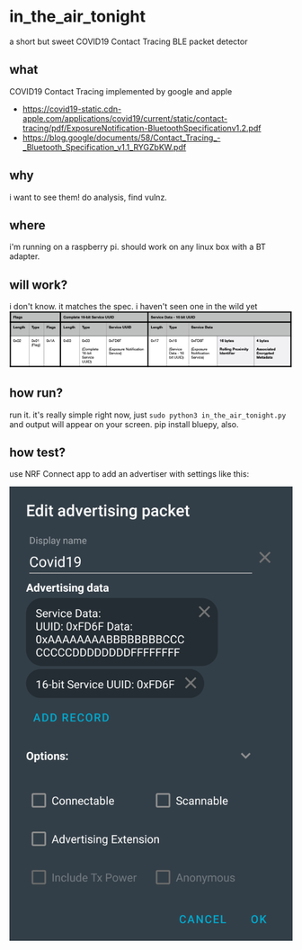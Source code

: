 # in_the_air_tonight
a short but sweet COVID19 Contact Tracing BLE packet detector
## what
COVID19 Contact Tracing implemented by google and apple
* https://covid19-static.cdn-apple.com/applications/covid19/current/static/contact-tracing/pdf/ExposureNotification-BluetoothSpecificationv1.2.pdf
* https://blog.google/documents/58/Contact_Tracing_-_Bluetooth_Specification_v1.1_RYGZbKW.pdf
## why
i want to see them! do analysis, find vulnz.
## where
i'm running on a raspberry pi. should work on any linux box with a BT adapter.
## will work?
i don't know. it matches the spec. i haven't seen one in the wild yet
![the spec](img/contact_tracing_packet_payload.png)
## how run?
run it. it's really simple right now, just 
`sudo python3 in_the_air_tonight.py`
and output will appear on your screen. pip install bluepy, also.
## how test?
use NRF Connect app to add an advertiser with settings like this:

![NRF Connect](img/nrf_connect_covid19.png)
